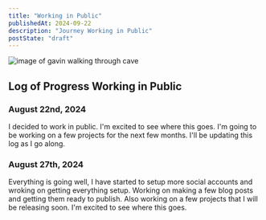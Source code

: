 ```yaml
---
title: "Working in Public"
publishedAt: 2024-09-22
description: "Journey Working in Public"
postState: "draft"
---
```


![image of gavin walking through cave](./working-in-public.jpeg)

## Log of Progress Working in Public

### August 22nd, 2024

I decided to work in public. I'm excited to see where this goes. I'm going to be working on a few projects for the next few months. I'll be updating this log as I go along.

### August 27th, 2024

Everything is going well, I have started to setup more social accounts and wroking on getting everything setup. Working on making a few blog posts and getting them ready to publish. Also working on a few projects that I will be releasing soon. I'm excited to see where this goes.
